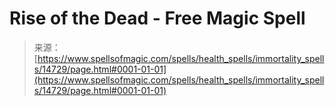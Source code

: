 <!--yml

category: 未分类

date: 2024-06-12 18:53:45

-->

# Rise of the Dead - Free Magic Spell

> 来源：[https://www.spellsofmagic.com/spells/health_spells/immortality_spells/14729/page.html#0001-01-01](https://www.spellsofmagic.com/spells/health_spells/immortality_spells/14729/page.html#0001-01-01)
